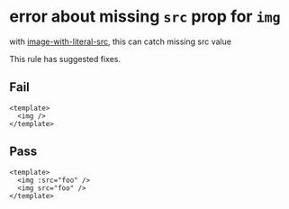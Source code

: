 # error about missing `src` prop for `img`

with [image-with-literal-src](./image-image-with-literal-src.md), this can catch missing src value

This rule has suggested fixes.

## Fail

```vue
<template>
  <img />
</template>
```

## Pass

```vue
<template>
  <img :src="foo" />
  <img src="foo" />
</template>
```
